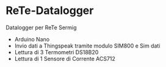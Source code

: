 # ReTe-Datalogger

Datalogger per ReTe Sermig

- Arduino Nano
- Invio dati a Thingspeak tramite modulo SIM800 e Sim dati
- Lettura di 3 Termometri DS18B20
- Lettura di 1 Sensore di Corrente ACS712 
